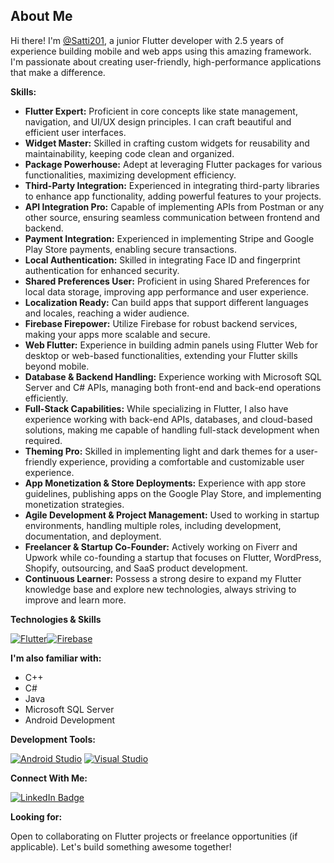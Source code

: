 ## About Me

 Hi there! I'm [@Satti201](https://github.com/Satti201), a junior Flutter developer with 2.5 years of experience building mobile and web apps using this amazing framework. I'm passionate about creating user-friendly, high-performance applications that make a difference.

**Skills:**

* **Flutter Expert:** Proficient in core concepts like state management, navigation, and UI/UX design principles. I can craft beautiful and efficient user interfaces.
* **Widget Master:** Skilled in crafting custom widgets for reusability and maintainability, keeping code clean and organized.
* **Package Powerhouse:** Adept at leveraging Flutter packages for various functionalities, maximizing development efficiency.
* **Third-Party Integration:** Experienced in integrating third-party libraries to enhance app functionality, adding powerful features to your projects.
* **API Integration Pro:** Capable of implementing APIs from Postman or any other source, ensuring seamless communication between frontend and backend.
* **Payment Integration:** Experienced in implementing Stripe and Google Play Store payments, enabling secure transactions.
* **Local Authentication:** Skilled in integrating Face ID and fingerprint authentication for enhanced security.
* **Shared Preferences User:** Proficient in using Shared Preferences for local data storage, improving app performance and user experience.
* **Localization Ready:** Can build apps that support different languages and locales, reaching a wider audience.
* **Firebase Firepower:** Utilize Firebase for robust backend services, making your apps more scalable and secure.
* **Web Flutter:** Experience in building admin panels using Flutter Web for desktop or web-based functionalities, extending your Flutter skills beyond mobile.
* **Database & Backend Handling:** Experience working with Microsoft SQL Server and C# APIs, managing both front-end and back-end operations efficiently.
* **Full-Stack Capabilities:** While specializing in Flutter, I also have experience working with back-end APIs, databases, and cloud-based solutions, making me capable of handling full-stack development when required.
* **Theming Pro:** Skilled in implementing light and dark themes for a user-friendly experience, providing a comfortable and customizable user experience.
* **App Monetization & Store Deployments:** Experience with app store guidelines, publishing apps on the Google Play Store, and implementing monetization strategies.
* **Agile Development & Project Management:** Used to working in startup environments, handling multiple roles, including development, documentation, and deployment.
* **Freelancer & Startup Co-Founder:** Actively working on Fiverr and Upwork while co-founding a startup that focuses on Flutter, WordPress, Shopify, outsourcing, and SaaS product development.
* **Continuous Learner:** Possess a strong desire to expand my Flutter knowledge base and explore new technologies, always striving to improve and learn more.

**Technologies & Skills**

[![Flutter](https://img.shields.io/badge/Flutter-%2302569B.svg?style=for-the-badge&logo=Flutter&logoColor=white)](https://flutter.dev/)[![Firebase](https://img.shields.io/badge/Firebase-%29C62821.svg?style=for-the-badge&logo=Firebase&logoColor=white)](https://firebase.google.com/)


**I'm also familiar with:**

* C++
* C#
* Java
* Microsoft SQL Server
* Android Development

**Development Tools:**

[![Android Studio](https://img.shields.io/badge/Android%20Studio-3DDC84.svg?style=for-the-badge&logo=android-studio&logoColor=white)](https://developer.android.com/studio)
[![Visual Studio](https://img.shields.io/badge/Visual%20Studio-5C2D91.svg?style=for-the-badge&logo=visual-studio&logoColor=white)](https://code.visualstudio.com/)

**Connect With Me:**

<a href="https://www.linkedin.com/in/muhammad-mansoor-satti-316769233/"><img src="https://img.shields.io/badge/LinkedIn-blue?style=for-the-badge&logo=linkedin&logoColor=white" alt="LinkedIn Badge"/></a>

**Looking for:**

Open to collaborating on Flutter projects or freelance opportunities (if applicable). Let's build something awesome together!
